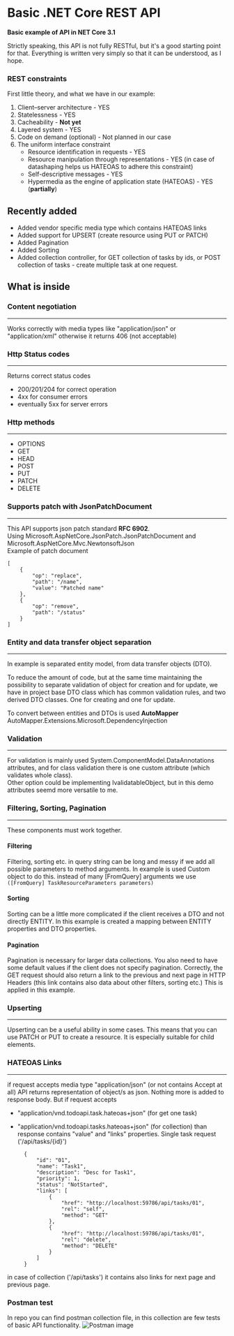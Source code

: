 # Basic .NET Core REST API
**Basic example of API in NET Core 3.1**   
   
Strictly speaking, this API is not fully RESTful, but it's a good starting point for that. Everything is written very simply so that it can be understood, as I hope.  

### REST constraints
First little theory, and what we have in our example:
1) Client–server architecture - YES
2) Statelessness - YES
3) Cacheability - **Not yet**
4) Layered system - YES
5) Code on demand (optional) - Not planned in our case
6) The uniform interface constraint
    - Resource identification in requests - YES
    - Resource manipulation through representations - YES (in case of datashaping helps us HATEOAS to adhere this constraint)
    - Self-descriptive messages - YES
    - Hypermedia as the engine of application state (HATEOAS) - YES (**partially**)

## Recently added
- Added vendor specific media type which contains HATEOAS links
- Added support for UPSERT (create resource using PUT or PATCH)
- Added Pagination
- Added Sorting
- Added collection controller, for GET collection of tasks by ids, or POST collection of tasks - create multiple task at one request.

## What is inside

### Content negotiation
---
Works correctly with media types like "application/json" or "application/xml" otherwise it returns 406 (not acceptable)

### Http Status codes
---
Returns correct status codes
- 200/201/204 for correct operation
- 4xx for consumer errors
- eventually 5xx for server errors

### Http methods
---
- OPTIONS 
- GET
- HEAD
- POST
- PUT
- PATCH
- DELETE  

### Supports patch with JsonPatchDocument
---
This API supports json patch standard **RFC 6902**.  
Using Microsoft.AspNetCore.JsonPatch.JsonPatchDocument and Microsoft.AspNetCore.Mvc.NewtonsoftJson  
Example of patch document  

    [
        {
            "op": "replace",
            "path": "/name",
            "value": "Patched name"
        },
        {
            "op": "remove",
            "path": "/status"
        }
    ]

### Entity and data transfer object separation
---
In example is separated entity model, from data transfer objects (DTO).  

To reduce the amount of code, but at the same time maintaining the possibility to separate validation of object for creation and for update, we have in project base DTO class which has common validation rules, and two derived DTO classes. One for creating and one for update.

To convert between entities and DTOs is used **AutoMapper**  
AutoMapper.Extensions.Microsoft.DependencyInjection

### Validation
---
For validation is mainly used System.ComponentModel.DataAnnotations attributes, and for class validation there is one custom attribute (which validates whole class).  
Other option could be implementing IvalidatableObject, but in this demo attributes seemd more versatile to me.

### Filtering, Sorting, Pagination
---
These components must work together. 
#### Filtering
Filtering, sorting etc. in query string can be long and messy if we add all possible parameters to method arguments. In example is used Custom object to do this. 
instead of many [FromQuery] arguments we use  
`([FromQuery] TaskResourceParameters parameters)`

#### Sorting
Sorting can be a little more complicated if the client receives a DTO and not directly ENTITY. In this example is created a mapping between ENTITY properties and DTO properties. 

#### Pagination
Pagination is necessary for larger data collections. You also need to have some default values if the client does not specify pagination.
Correctly, the GET request should also return a link to the previous and next page in HTTP Headers (this link contains also data about other filters, sorting etc.) This is applied in this example. 

### Upserting
---
Upserting can be a useful ability in some cases. This means that you can use PATCH or PUT to create a resource. It is especially suitable for child elements.

### HATEOAS Links
---
if request accepts media type "application/json" (or not contains Accept at all) API returns representation of object/s as json. Nothing more is added to response body.
But if request accepts 
- "application/vnd.todoapi.task.hateoas+json" (for get one task)
- "application/vnd.todoapi.tasks.hateoas+json" (for collection)
than response contains "value" and "links" properties.
Single task request ('/api/tasks/{id}')  

        {
            "id": "01",
            "name": "Task1",
            "description": "Desc for Task1",
            "priority": 1,
            "status": "NotStarted",
            "links": [
                {
                    "href": "http://localhost:59786/api/tasks/01",
                    "rel": "self",
                    "method": "GET"
                },
                {
                    "href": "http://localhost:59786/api/tasks/01",
                    "rel": "delete",
                    "method": "DELETE"
                }
            ]
        }
in case of collection ('/api/tasks') it contains also links for next page and previous page.

### Postman test
In repo you can find postman collection file, in this collection are few tests of basic API functionality.
![Postman image][postman]

[postman]: https://github.com/Dave4626/BasicNETCoreRESTAPI/blob/main/postman.gif "Postman image"

